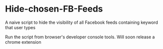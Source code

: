 # Hide-chosen-FB-Feeds
A naive script to hide the visibility of all Facebook feeds containing keyword that user types

Run the script from browser's developer console tools.
Will soon release a chrome extension
